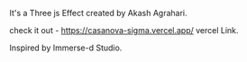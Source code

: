It's a Three js Effect created by Akash Agrahari.

check it out - https://casanova-sigma.vercel.app/   vercel Link.

Inspired by Immerse-d Studio.
